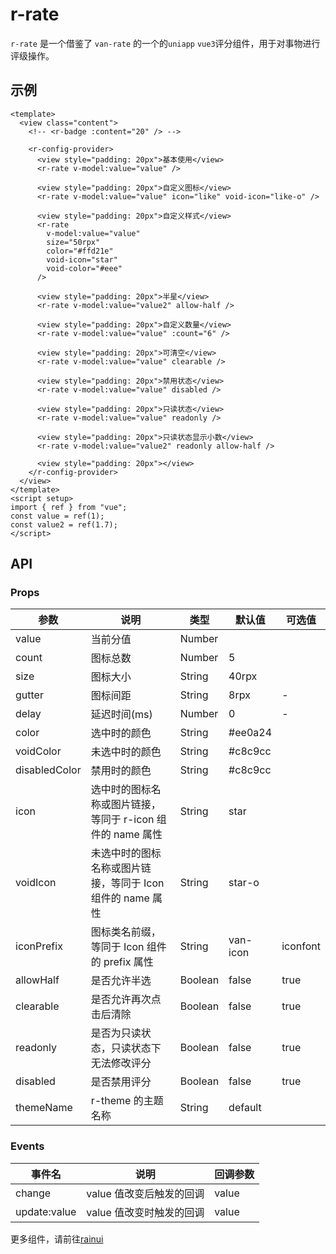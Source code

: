 # r-rate

`r-rate` 是一个借鉴了 `van-rate` 的一个的`uniapp` `vue3`评分组件，用于对事物进行评级操作。

## 示例

```vue
<template>
  <view class="content">
    <!-- <r-badge :content="20" /> -->

    <r-config-provider>
      <view style="padding: 20px">基本使用</view>
      <r-rate v-model:value="value" />

      <view style="padding: 20px">自定义图标</view>
      <r-rate v-model:value="value" icon="like" void-icon="like-o" />

      <view style="padding: 20px">自定义样式</view>
      <r-rate
        v-model:value="value"
        size="50rpx"
        color="#ffd21e"
        void-icon="star"
        void-color="#eee"
      />

      <view style="padding: 20px">半星</view>
      <r-rate v-model:value="value2" allow-half />

      <view style="padding: 20px">自定义数量</view>
      <r-rate v-model:value="value" :count="6" />

      <view style="padding: 20px">可清空</view>
      <r-rate v-model:value="value" clearable />

      <view style="padding: 20px">禁用状态</view>
      <r-rate v-model:value="value" disabled />

      <view style="padding: 20px">只读状态</view>
      <r-rate v-model:value="value" readonly />

      <view style="padding: 20px">只读状态显示小数</view>
      <r-rate v-model:value="value2" readonly allow-half />

      <view style="padding: 20px"></view>
    </r-config-provider>
  </view>
</template>
<script setup>
import { ref } from "vue";
const value = ref(1);
const value2 = ref(1.7);
</script>
```

## API

### Props

| 参数          | 说明                                                       | 类型    | 默认值   | 可选值   |
| ------------- | ---------------------------------------------------------- | ------- | -------- | -------- |
| value         | 当前分值                                                   | Number  |          |          |
| count         | 图标总数                                                   | Number  | 5        |          |
| size          | 图标大小                                                   | String  | 40rpx    |          |
| gutter        | 图标间距                                                   | String  | 8rpx     | -        |
| delay         | 延迟时间(ms)                                               | Number  | 0        | -        |
| color         | 选中时的颜色                                               | String  | \#ee0a24 |          |
| voidColor     | 未选中时的颜色                                             | String  | \#c8c9cc |          |
| disabledColor | 禁用时的颜色                                               | String  | \#c8c9cc |          |
| icon          | 选中时的图标名称或图片链接，等同于 r-icon 组件的 name 属性 | String  | star     |          |
| voidIcon      | 未选中时的图标名称或图片链接，等同于 Icon 组件的 name 属性 | String  | star-o   |          |
| iconPrefix    | 图标类名前缀，等同于 Icon 组件的 prefix 属性               | String  | van-icon | iconfont |
| allowHalf     | 是否允许半选                                               | Boolean | false    | true     |
| clearable     | 是否允许再次点击后清除                                     | Boolean | false    | true     |
| readonly      | 是否为只读状态，只读状态下无法修改评分                     | Boolean | false    | true     |
| disabled      | 是否禁用评分                                               | Boolean | false    | true     |
| themeName     | r-theme 的主题名称                                         | String  | default  |          |

### Events

| 事件名       | 说明                     | 回调参数 |
| ------------ | ------------------------ | -------- |
| change       | value 值改变后触发的回调 | value    |
| update:value | value 值改变时触发的回调 | value    |

更多组件，请前往[rainui](https://ext.dcloud.net.cn/plugin?id=19701)
